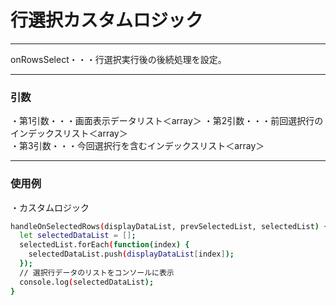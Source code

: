 # 行選択カスタムロジック
*****
onRowsSelect・・・行選択実行後の後続処理を設定。

*****
### 引数
・第1引数・・・画面表示データリスト＜array＞
・第2引数・・・前回選択行のインデックスリスト＜array＞  
・第3引数・・・今回選択行を含むインデックスリスト＜array＞
*****
### 使用例

・カスタムロジック  
```sh
handleOnSelectedRows(displayDataList, prevSelectedList, selectedList) {
  let selectedDataList = [];
  selectedList.forEach(function(index) {
    selectedDataList.push(displayDataList[index]);
  });
  // 選択行データのリストをコンソールに表示
  console.log(selectedDataList);
}
```
